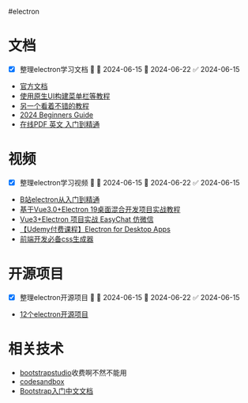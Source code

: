 #electron 

# 文档

- [x] 整理electron学习文档 🔺 🛫 2024-06-15 📅 2024-06-22 ✅ 2024-06-15

- [官方文档](https://www.electronjs.org/zh/docs/latest/tutorial/quick-start)
- [使用原生UI构建菜单栏等教程](https://dev.to/kiraaziz/electronjs-tutorial-1cb3#introduction-to-electronjs)
- [另一个看着不错的教程](https://www.tutorialspoint.com/electron/electron_system_dialogs.htm)
- [2024 Beginners Guide](https://www.ropstam.com/electron-js-development/)
- [在线PDF 英文 入门到精通](https://dl.ebooksworld.ir/motoman/Apress.Electron.From.Beginner.to.Pro.www.EBooksWorld.ir.pdf)

# 视频

- [x] 整理electron学习视频 🔺 🛫 2024-06-15 📅 2024-06-22 ✅ 2024-06-15

- [B站electron从入门到精通](https://www.bilibili.com/video/BV1xd4y1J7dB/?p=4&spm_id_from=333.1007.top_right_bar_window_history.content.click&vd_source=8d93ec62138c112af1ea8d6ccf035cb1)
- [基于Vue3.0+Electron 19桌面混合开发项目实战教程](https://www.bilibili.com/video/BV1FP4115739?p=33&spm_id_from=pageDriver&vd_source=8d93ec62138c112af1ea8d6ccf035cb1)
- [Vue3+Electron 项目实战 EasyChat 仿微信](https://www.bilibili.com/video/BV1qz421Y7zR/?spm_id_from=333.337.search-card.all.click&vd_source=8d93ec62138c112af1ea8d6ccf035cb1)
- [【Udemy付费课程】Electron for Desktop Apps](https://www.bilibili.com/video/BV1pY4y1i7Ac/?spm_id_from=333.337.search-card.all.click&vd_source=8d93ec62138c112af1ea8d6ccf035cb1)
- [前端开发必备css生成器](https://www.bilibili.com/video/BV11Y411j7Tv/?spm_id_from=333.337.search-card.all.click&vd_source=8d93ec62138c112af1ea8d6ccf035cb1)

# 开源项目

- [x] 整理electron开源项目 🔺 🛫 2024-06-15 📅 2024-06-22 ✅ 2024-06-15

- [12个electron开源项目](https://www.51cto.com/article/719528.html)

# 相关技术

- [bootstrapstudio](https://bootstrapstudio.io/)收费啊不然不能用
- [codesandbox](https://codesandbox.io)
- [Bootstrap入门中文文档](https://v5.bootcss.com/docs/getting-started/introduction/)